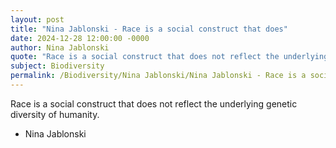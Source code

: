 ```yaml
---
layout: post
title: "Nina Jablonski - Race is a social construct that does"
date: 2024-12-28 12:00:00 -0000
author: Nina Jablonski
quote: "Race is a social construct that does not reflect the underlying genetic diversity of humanity."
subject: Biodiversity
permalink: /Biodiversity/Nina Jablonski/Nina Jablonski - Race is a social construct that does
---
```


Race is a social construct that does not reflect the underlying genetic diversity of humanity.

- Nina Jablonski
